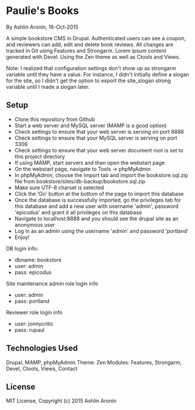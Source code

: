 Paulie's Books
==========

By Ashlin Aronin, 16-Oct-2015

A simple bookstore CMS in Drupal. Authenticated users can see a coupon, and reviewers can add, edit and delete book reviews. All changes are tracked in Git using Features and Strongarm. Lorem ipsum content generated with Devel. Using the Zen theme as well as Ctools and Views.

Note: I realized that configuration settings don't show up as strongarm variable until they have a value. For instance, I didn't initially define a slogan for the site, so I didn't get the option to export the site_slogan strong variable until I made a slogan later.

Setup
----------
* Clone this repository from Github
* Start a web server and MySQL server (MAMP is a good option)
* Check settings to ensure that your web server is serving on port 8888
* Check settings to ensure that your MySQL server is serving on port 3306
* Check settings to ensure that your web server document root is set to this project directory
* If using MAMP, start servers and then open the webstart page
* On the webstart page, navigate to Tools -> phpMyAdmin
* In phpMyAdmin, choose the Import tab and import the bookstore.sql.zip file from bookstore/sites/db-backup/bookstore.sql.zip
* Make sure UTF-8 charset is selected
* Click the 'Go' button at the bottom of the page to import this database
* Once the database is successfully imported, go the privileges tab for this database and add a new user with username 'admin', password 'epicodus' and grant it all privileges on this database
* Navigate to localhost:8888 and you should see the drupal site as an anonymous user
* Log in as an admin using the username 'admin' and password 'portland'
* Enjoy!

DB login info:
* dbname: bookstore
* user: admin
* pass: epicodus

Site maintenance admin role login info
* user: admin
* pass: portland


Reviewer role login info
* user: jonnycritic
* pass: rupaul

Technologies Used
-----------------
Drupal, MAMP, phpMyAdmin
Theme: Zen
Modules: Features, Strongarm, Devel, Ctools, Views, Contact

License
----------
MIT License, Copyright (c) 2015 Ashlin Aronin
